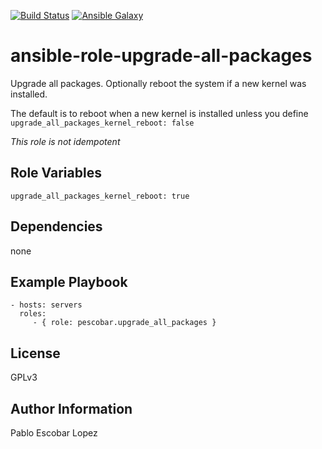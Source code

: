 [![Build Status](https://travis-ci.org/pescobar/ansible-role-upgrade-all-packages.svg?branch=master)](https://travis-ci.org/pescobar/ansible-role-upgrade-all-packages)
[![Ansible Galaxy](https://img.shields.io/badge/galaxy-pescobar.upgrade_all_packages-blue.svg)](https://galaxy.ansible.com/pescobar/upgrade_all_packages)


ansible-role-upgrade-all-packages
=========

Upgrade all packages. Optionally reboot the system if a new kernel was installed.

The default is to reboot when a new kernel is installed unless you define `upgrade_all_packages_kernel_reboot: false`

*This role is not idempotent*

Role Variables
--------------

```
upgrade_all_packages_kernel_reboot: true
```

Dependencies
------------

none

Example Playbook
----------------

    - hosts: servers
      roles:
         - { role: pescobar.upgrade_all_packages }

License
-------

GPLv3

Author Information
------------------

Pablo Escobar Lopez
